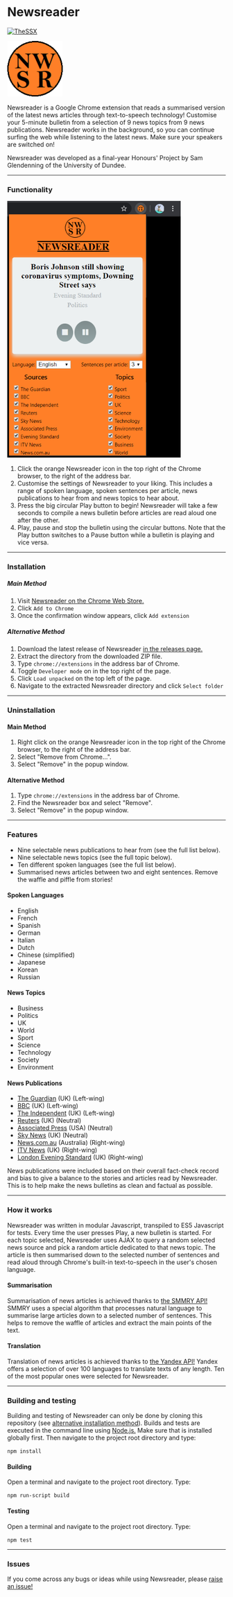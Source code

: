 # Newsreader

[![TheSSX](https://circleci.com/gh/TheSSX/Newsreader.svg?style=shield)](https://app.circleci.com/pipelines/github/TheSSX/Newsreader)

<img src="https://github.com/TheSSX/Newsreader/blob/master/icons/icon128.png" width="128">

Newsreader is a Google Chrome extension that reads a summarised version of the latest news articles through text-to-speech technology! Customise your 5-minute bulletin from a selection of 9 news topics from 9 news publications. Newsreader works in the background, so you can continue surfing the web while listening to the latest news. Make sure your speakers are switched on!

Newsreader was developed as a final-year Honours' Project by Sam Glendenning of the University of Dundee. 

------------

### Functionality
<img src="https://github.com/TheSSX/Newsreader/blob/master/screenshots/screen1.PNG" width="400">

1. Click the orange Newsreader icon in the top right of the Chrome browser, to the right of the address bar.
2. Customise the settings of Newsreader to your liking. This includes a range of spoken language, spoken sentences per article, news publications to hear from and news topics to hear about.
3. Press the big circular Play button to begin! Newsreader will take a few seconds to compile a news bulletin before articles are read aloud one after the other.
4. Play, pause and stop the bulletin using the circular buttons. Note that the Play button switches to a Pause button while a bulletin is playing and vice versa.

------------

### Installation

##### Main Method

1. Visit [Newsreader on the Chrome Web Store.](https://chrome.google.com/webstore/detail/newsreader/akekhfakaccfkpjgbocjdhhadmdlpfbm/)
2. Click ``Add to Chrome``
3. Once the confirmation window appears, click ``Add extension``

##### Alternative Method

1. Download the latest release of Newsreader [in the releases page.](https://github.com/TheSSX/Newsreader/releases)
2. Extract the directory from the downloaded ZIP file.
3. Type ``chrome://extensions`` in the address bar of Chrome.
4. Toggle ``Developer mode`` on in the top right of the page.
5. Click ``Load unpacked`` on the top left of the page.
6. Navigate to the extracted Newsreader directory and click ``Select folder``

------------

### Uninstallation

#### Main Method

1. Right click on the orange Newsreader icon in the top right of the Chrome browser, to the right of the address bar.
2. Select "Remove from Chrome...".
3. Select "Remove" in the popup window.

#### Alternative Method

1. Type ``chrome://extensions`` in the address bar of Chrome.
2. Find the Newsreader box and select "Remove".
3. Select "Remove" in the popup window.

------------

### Features

- Nine selectable news publications to hear from (see the full list below).
- Nine selectable news topics (see the full topic below).
- Ten different spoken languages (see the full list below).
- Summarised news articles between two and eight sentences. Remove the waffle and piffle from stories!

#### Spoken Languages

- English
- French
- Spanish
- German
- Italian
- Dutch
- Chinese (simplified)
- Japanese
- Korean
- Russian

#### News Topics

- Business
- Politics
- UK
- World
- Sport
- Science
- Technology
- Society
- Environment

#### News Publications

- [The Guardian](https://www.theguardian.com/) (UK) (Left-wing)
- [BBC](https://www.bbc.com/news) (UK) (Left-wing)
- [The Independent](https://www.independent.co.uk/) (UK) (Left-wing)
- [Reuters](https://www.reuters.com/) (UK) (Neutral)
- [Associated Press](https://apnews.com/) (USA) (Neutral)
- [Sky News](https://news.sky.com/) (UK) (Neutral)
- [News.com.au](https://www.news.com.au/) (Australia) (Right-wing)
- [ITV News](https://www.itv.com/news/) (UK) (Right-wing)
- [London Evening Standard](https://www.standard.co.uk/) (UK) (Right-wing)

News publications were included based on their overall fact-check record and bias to give a balance to the stories and articles read by Newsreader. This is to help make the news bulletins as clean and factual as possible.

------------

### How it works

Newsreader was written in modular Javascript, transpiled to ES5 Javascript for tests. 
Every time the user presses Play, a new bulletin is started. For each topic selected, Newsreader uses AJAX to query a random selected news source and pick a random article dedicated to that news topic. The article is then summarised down to the selected number of sentences and read aloud through Chrome's built-in text-to-speech in the user's chosen language.

#### Summarisation

Summarisation of news articles is achieved thanks to [the SMMRY API!](https://smmry.com/)
SMMRY uses a special algorithm that processes natural language to summarise large articles down to a selected number of sentences. This helps to remove the waffle of articles and extract the main points of the text. 

#### Translation

Translation of news articles is achieved thanks to [the Yandex API!](https://translate.yandex.com/)
Yandex offers a selection of over 100 languages to translate texts of any length. Ten of the most popular ones were selected for Newsreader.

------------

### Building and testing

Building and testing of Newsreader can only be done by cloning this repository (see [alternative installation method](#alternative-method)). Builds and tests are executed in the command line using [Node.js.](https://nodejs.org/) Make sure that is installed globally first. Then navigate to the project root directory and type:
```
npm install
```

#### Building
Open a terminal and navigate to the project root directory. Type:
```
npm run-script build
```

#### Testing
Open a terminal and navigate to the project root directory. Type:
```
npm test
```

------------
### Issues
If you come across any bugs or ideas while using Newsreader, please [raise an issue!](https://github.com/TheSSX/Newsreader/issues)